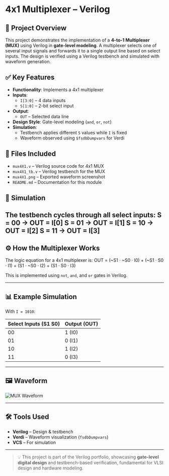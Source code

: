# 4x1 Multiplexer – Verilog

## 🧠 Project Overview
This project demonstrates the implementation of a **4-to-1 Multiplexer (MUX)** using Verilog in **gate-level modeling**. A multiplexer selects one of several input signals and forwards it to a single output line based on select inputs. The design is verified using a Verilog testbench and simulated with waveform generation.

## ✅ Key Features
- **Functionality**: Implements a 4x1 multiplexer
- **Inputs**:
  - `I[3:0]` – 4 data inputs
  - `S[1:0]` – 2-bit select input
- **Output**:
  - `OUT` – Selected data line
- **Design Style**: Gate-level modeling (`and`, `or`, `not`)
- **Simulation**:
  - Testbench applies different `S` values while `I` is fixed
  - Waveform observed using `$fsdbDumpvars` for Verdi

## 📂 Files Included
- `mux4X1.v` – Verilog source code for 4x1 MUX
- `mux4X1_tb.v` – Verilog testbench for the MUX
- `mux4X1.png` – Exported waveform screenshot
- `README.md` – Documentation for this module

## 🔗 Simulation
The testbench cycles through all select inputs:
S = 00 → OUT = I[0]
S = 01 → OUT = I[1]
S = 10 → OUT = I[2]
S = 11 → OUT = I[3]
---

## ⚙️ How the Multiplexer Works
The logic equation for a 4x1 multiplexer is: OUT = (~S1 · ~S0 · I0) + (~S1 · S0 · I1) + (S1 · ~S0 · I2) + (S1 · S0 · I3)

This is implemented using `not`, `and`, and `or` gates in Verilog.

---

## 📊 Example Simulation
With `I = 1010`:

| Select Inputs (S1 S0) | Output (OUT) |
|------------------------|--------------|
| 00                     | 1 (I0)       |
| 01                     | 0 (I1)       |
| 10                     | 1 (I2)       |
| 11                     | 0 (I3)       |

---

## 🖼 Waveform
![MUX Waveform](mux_waveform.png)

---

## 🛠 Tools Used
- **Verilog** – Design & testbench
- **Verdi** – Waveform visualization (`fsdbDumpvars`)
- **VCS** – For simulation

---

> 💡 This project is part of the Verilog portfolio, showcasing **gate-level digital design** and testbench-based verification, fundamental for VLSI design and hardware modeling.